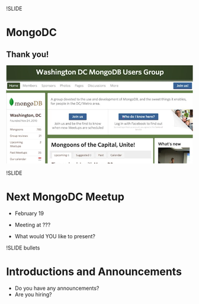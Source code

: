 !SLIDE 
# MongoDC #

## Thank you!
![MongoDC](../images/mongodc_meetup.jpg)

!SLIDE 
# Next MongoDC Meetup #

* February 19
* Meeting at ???

* What would YOU like to present?

!SLIDE bullets
# Introductions and Announcements #

* Do you have any announcements?
* Are you hiring?
